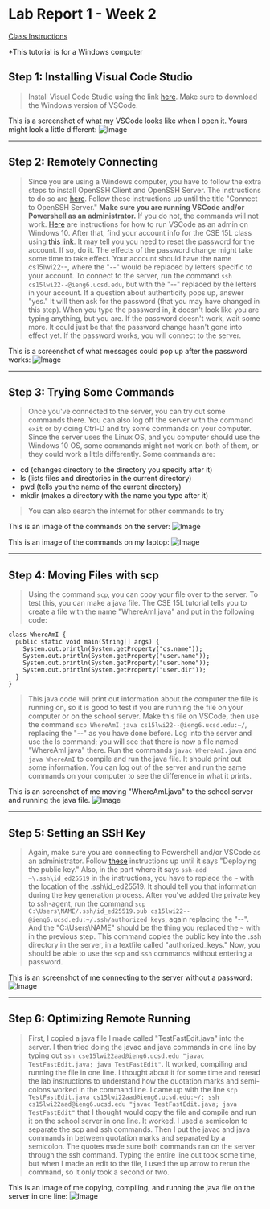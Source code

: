 # Lab Report 1 - Week 2

[Class Instructions](https://ucsd-cse15l-w22.github.io/week/week1/)

*This tutorial is for a Windows computer

## Step 1: Installing Visual Code Studio

> Install Visual Code Studio using the link [here](https://code.visualstudio.com/). Make sure to download the Windows version of VSCode.

This is a screenshot of what my VSCode looks like when I open it. Yours might look a little different:
![Image](Lab_Report_Week_2_Screenshots/VSCode.png)

***

## Step 2: Remotely Connecting

> Since you are using a Windows computer, you have to follow the extra steps to install OpenSSH Client and OpenSSH Server. The instructions to do so are [here](https://docs.microsoft.com/en-us/windows-server/administration/openssh/openssh_install_firstuse). Follow these instructions up until the title "Connect to OpenSSH Server." **Make sure you are running VSCode and/or Powershell as an administrator.** If you do not, the commands will not work. [Here](https://docs.microsoft.com/en-us/visualstudio/ide/user-permissions-and-visual-studio?view=vs-2022#:~:text=On%20the%20Windows%20desktop%2C%20right,and%20then%20select%20OK%20again.) are instructions for how to run VSCode as an admin on Windows 10.
> After that, find your account info for the CSE 15L class using [this link](https://sdacs.ucsd.edu/~icc/index.php). It may tell you you need to reset the password for the account. If so, do it. The effects of the password change might take some time to take effect. Your account should have the name cs15lwi22--, where the "--" would be replaced by letters specific to your account.
> To connect to the server, run the command `ssh cs15lwi22--@ieng6.ucsd.edu`, but with the "--" replaced by the letters in your account. If a question about authenticity pops up, answer "yes." It will then ask for the password (that you may have changed in this step). When you type the password in, it doesn't look like you are typing anything, but you are. If the password doesn't work, wait some more. It could just be that the password change hasn't gone into effect yet. If the password works, you will connect to the server.

This is a screenshot of what messages could pop up after the password works:
![Image](Lab_Report_Week_2_Screenshots/Remotely_Connecting.png)

***

## Step 3: Trying Some Commands
> Once you've connected to the server, you can try out some commands there. You can also log off the server with the command `exit` or by doing Ctrl-D and try some commands on your computer. Since the server uses the Linux OS, and you computer should use the Windows 10 OS, some commands might not work on both of them, or they could work a little differently.
> Some commands are:
- cd (changes directory to the directory you specify after it)
- ls (lists files and directories in the current directory)
- pwd (tells you the name of the current directory)
- mkdir (makes a directory with the name you type after it)
> You can also search the internet for other commands to try

This is an image of the commands on the server:
![Image](Lab_Report_Week_2_Screenshots/Commands_Linux.png)

This is an image of the commands on my laptop:
![Image](Lab_Report_Week_2_Screenshots/Commands_Windows.png)

***

## Step 4: Moving Files with scp
> Using the command `scp`, you can copy your file over to the server. To test this, you can make a java file. The CSE 15L tutorial tells you to create a file with the name "WhereAmI.java" and put in the following code:
```
class WhereAmI {
  public static void main(String[] args) {
    System.out.println(System.getProperty("os.name"));
    System.out.println(System.getProperty("user.name"));
    System.out.println(System.getProperty("user.home"));
    System.out.println(System.getProperty("user.dir"));
  }
}
```
> This java code will print out information about the computer the file is running on, so it is good to test if you are running the file on your computer or on the school server. Make this file on VSCode, then use the command `scp WhereAmI.java cs15lwi22--@ieng6.ucsd.edu:~/`, replacing the "--" as you have done before. Log into the server and use the ls command; you will see that there is now a file named "WhereAmI.java" there. Run the commands `javac WhereAmI.java` and `java WhereAmI` to compile and run the java file. It should print out some information. You can log out of the server and run the same commands on your computer to see the difference in what it prints.

This is an screenshot of me moving "WhereAmI.java" to the school server and running the java file.
![Image](Lab_Report_Week_2_Screenshots/Moving_Files_and_Doing_Java.png)

***

## Step 5: Setting an SSH Key
> Again, make sure you are connecting to Powershell and/or VSCode as an administrator. Follow [these](https://docs.microsoft.com/en-us/windows-server/administration/openssh/openssh_keymanagement#user-key-generation) instructions up until it says "Deploying the public key." Also, in the part where it says `ssh-add ~\.ssh\id_ed25519` in the instructions, you have to replace the `~` with the location of the .ssh\id_ed25519. It should tell you that information during the key generation process.
> After you've added the private key to ssh-agent, run the command `scp C:\Users\NAME/.ssh/id_ed25519.pub cs15lwi22--@ieng6.ucsd.edu:~/.ssh/authorized_keys`, again replacing the "--". And the "C:\Users\NAME" should be the thing you replaced the `~` with in the previous step. This command copies the public key into the .ssh directory in the server, in a textfile called "authorized_keys." Now, you should be able to use the `scp` and `ssh` commands without entering a password.

This is an screenshot of me connecting to the server without a password:
![Image](Lab_Report_Week_2_Screenshots/SSH_Key.png)

***

## Step 6: Optimizing Remote Running
> First, I copied a java file I made called "TestFastEdit.java" into the server. I then tried doing the javac and java commands in one line by typing out `ssh cse15lwi22aad@ieng6.ucsd.edu "javac TestFastEdit.java; java TestFastEdit"`. It worked, compiling and running the file in one line. I thought about it for some time and reread the lab instructions to understand how the quotation marks and semi-colons worked in the command line. I came up with the line `scp TestFastEdit.java cs15lwi22aad@ieng6.ucsd.edu:~/; ssh cs15lwi22aad@ieng6.ucsd.edu "javac TestFastEdit.java; java TestFastEdit"` that I thought would copy the file and compile and run it on the school server in one line. It worked. I used a semicolon to separate the scp and ssh commands. Then I put the javac and java commands in between quotation marks and separated by a semicolon. The quotes made sure both commands ran on the server through the ssh command.
> Typing the entire line out took some time, but when I made an edit to the file, I used the up arrow to rerun the command, so it only took a second or two.

This is an image of me copying, compiling, and running the java file on the server in one line:
![Image](Lab_Report_Week_2_Screenshots/Optimizing_Remote_Running.png)
